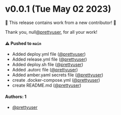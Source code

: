 # v0.0.1 (Tue May 02 2023)

:tada: This release contains work from a new contributor! :tada:

Thank you, null[@prettyuser](https://github.com/prettyuser), for all your work!

#### ⚠️ Pushed to `main`

- Added deploy.yml file ([@prettyuser](https://github.com/prettyuser))
- Added release.yml file ([@prettyuser](https://github.com/prettyuser))
- Added deploy.sh file ([@prettyuser](https://github.com/prettyuser))
- Added .autorc file ([@prettyuser](https://github.com/prettyuser))
- Added amber.yaml secrets file ([@prettyuser](https://github.com/prettyuser))
- create .docker-compose.yml ([@prettyuser](https://github.com/prettyuser))
- create README.md ([@prettyuser](https://github.com/prettyuser))

#### Authors: 1

- [@prettyuser](https://github.com/prettyuser)
